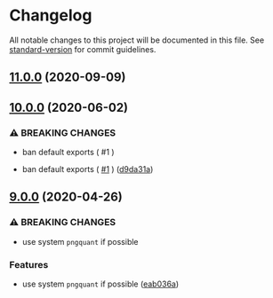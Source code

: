 # Changelog

All notable changes to this project will be documented in this file. See [standard-version](https://github.com/conventional-changelog/standard-version) for commit guidelines.

## [11.0.0](https://github.com/mole-inc/imagemin-pngquant/compare/v10.0.0...v11.0.0) (2020-09-09)

## [10.0.0](https://github.com/mole-inc/imagemin-pngquant/compare/v9.0.0...v10.0.0) (2020-06-02)


### ⚠ BREAKING CHANGES

* ban default exports ( #1 )

* ban default exports ( [#1](https://github.com/mole-inc/imagemin-pngquant/issues/1) ) ([d9da31a](https://github.com/mole-inc/imagemin-pngquant/commit/d9da31a1cb98f270448fbc1e7c45a6820c38e5ed))

## [9.0.0](https://github.com/mole-inc/imagemin-pngquant/compare/v8.0.0...v9.0.0) (2020-04-26)


### ⚠ BREAKING CHANGES

* use system `pngquant` if possible

### Features

* use system `pngquant` if possible ([eab036a](https://github.com/mole-inc/imagemin-pngquant/commit/eab036a6e88b82f90a899ecd3c8885b74a15373b))
